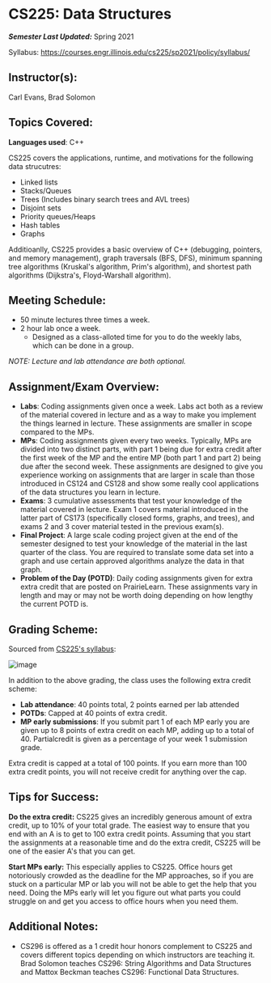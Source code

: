 # CS225: Data Structures

***Semester Last Updated:*** Spring 2021

Syllabus: https://courses.engr.illinois.edu/cs225/sp2021/policy/syllabus/

## Instructor(s): 
Carl Evans, Brad Solomon

## Topics Covered:
**Languages used**: C++

CS225 covers the applications, runtime, and motivations for the following data strucutres:
* Linked lists
* Stacks/Queues
* Trees (Includes binary search trees and AVL trees)
* Disjoint sets
* Priority queues/Heaps
* Hash tables
* Graphs

Additioanlly, CS225 provides a basic overview of C++ (debugging, pointers, and memory management), graph traversals (BFS, DFS), minimum spanning tree algorithms (Kruskal's algorithm, Prim's algorithm), and shortest path algorithms (Dijkstra's, Floyd-Warshall algorithm).

## Meeting Schedule: 
* 50 minute lectures three times a week.
* 2 hour lab once a week. 
  * Designed as a class-alloted time for you to do the weekly labs, which can be done in a group.

*NOTE: Lecture and lab attendance are both optional.*

## Assignment/Exam Overview:

* **Labs**: Coding assignments given once a week. Labs act both as a review of the material covered in lecture and as a way to make you implement the things learned in lecture.
These assignments are smaller in scope compared to the MPs.
* **MPs**: Coding assignments given every two weeks. Typically, MPs are divided into two distinct parts, with part 1 being due for extra credit after the first week of the MP and the entire MP (both part 1 and part 2) being due after the second week. These assignments are designed to give you experience working on assignments that are larger in scale than those introduced in CS124 and CS128 and show some really cool applications of the data structures you learn in lecture.
* **Exams**: 3 cumulative assessments that test your knowledge of the material covered in lecture. Exam 1 covers material introduced in the latter part of CS173
(specifically closed forms, graphs, and trees), and exams 2 and 3 cover material tested in the previous exam(s).
* **Final Project**: A large scale coding project given at the end of the semester designed to test your knowledge of the material in the last quarter of the class. You are required to translate some data set into a graph and use certain approved algorithms analyze the data in that graph.
* **Problem of the Day (POTD)**: Daily coding assignments given for extra extra credit that are posted on PrairieLearn. These assignments vary in length and may or may not be worth doing depending on how lengthy the current POTD is.

## Grading Scheme:
Sourced from [CS225's syllabus](https://courses.engr.illinois.edu/cs225/sp2021/policy/syllabus/):

![image](https://user-images.githubusercontent.com/50086310/118315925-2575d100-b4c4-11eb-8364-359ffdebb73f.png)

In addition to the above grading, the class uses the following extra credit scheme:
* **Lab attendance**: 40 points total, 2 points earned per lab attended
* **POTDs**: Capped at 40 points of extra credit.
* **MP early submissions**: If you submit part 1 of each MP early you are given up to 8 points of extra credit on each MP, adding up to a total of 40. Partialcredit is given as a percentage of your week 1 submission grade.

Extra credit is capped at a total of 100 points. If you earn more than 100 extra credit points, you will not receive credit for anything over the cap.

## Tips for Success:
**Do the extra credit:** CS225 gives an incredibly generous amount of extra credit, up to 10% of your total grade. The easiest way to ensure that you end with an A is to get to 100 extra credit points. Assuming that you start the assignments at a reasonable time and do the extra credit, CS225 will be one of the easier A's that you can get.

**Start MPs early:** This especially applies to CS225. Office hours get notoriously crowded as the deadline for the MP approaches, so if you are stuck on a particular MP or lab you will not be able to get the help that you need. Doing the MPs early will let you figure out what parts you could struggle on and get you access to office hours when you need them.

## Additional Notes:
* CS296 is offered as a 1 credit hour honors complement to CS225 and covers different topics depending on which instructors are teaching it. Brad Solomon teaches CS296: String Algorithms and Data Structures and Mattox Beckman teaches CS296: Functional Data Structures.
